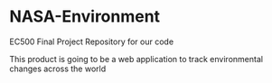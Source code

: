 # NASA-Environment
EC500 Final Project
Repository for our code

This product is going to be a web application to track environmental changes across the world
